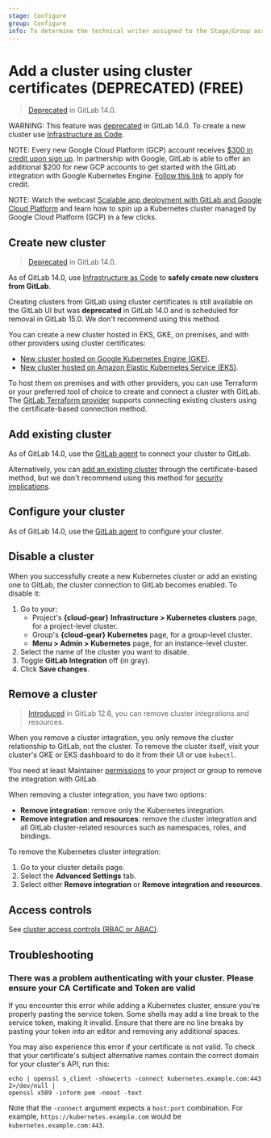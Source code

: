 ```yaml
---
stage: Configure
group: Configure
info: To determine the technical writer assigned to the Stage/Group associated with this page, see https://about.gitlab.com/handbook/engineering/ux/technical-writing/#assignments
---
```


# Add a cluster using cluster certificates (DEPRECATED) **(FREE)**

> [Deprecated](https://gitlab.com/gitlab-org/gitlab/-/issues/327908) in GitLab 14.0.

WARNING:
This feature was [deprecated](https://gitlab.com/gitlab-org/gitlab/-/issues/327908) in GitLab 14.0.
To create a new cluster use [Infrastructure as Code](../../infrastructure/iac/index.md#create-a-new-cluster-through-iac).

NOTE:
Every new Google Cloud Platform (GCP) account receives
[$300 in credit upon sign up](https://console.cloud.google.com/freetrial).
In partnership with Google, GitLab is able to offer an additional $200 for new GCP
accounts to get started with the GitLab integration with Google Kubernetes Engine.
[Follow this link](https://cloud.google.com/partners/partnercredit/?pcn_code=0014M00001h35gDQAQ#contact-form)
to apply for credit.

NOTE:
Watch the webcast [Scalable app deployment with GitLab and Google Cloud Platform](https://about.gitlab.com/webcast/scalable-app-deploy/)
and learn how to spin up a Kubernetes cluster managed by Google Cloud Platform (GCP)
in a few clicks.

## Create new cluster

> [Deprecated](https://gitlab.com/gitlab-org/gitlab/-/issues/327908) in GitLab 14.0.

As of GitLab 14.0, use [Infrastructure as Code](../../infrastructure/iac/index.md#create-a-new-cluster-through-iac)
to **safely create new clusters from GitLab**.

Creating clusters from GitLab using cluster certificates is still available on the
GitLab UI but was **deprecated** in GitLab 14.0 and is scheduled for removal in
GitLab 15.0. We don't recommend using this method.

You can create a new cluster hosted in EKS, GKE, on premises, and with other
providers using cluster certificates:

- [New cluster hosted on Google Kubernetes Engine (GKE)](add_gke_clusters.md).
- [New cluster hosted on Amazon Elastic Kubernetes Service (EKS)](add_eks_clusters.md).

To host them on premises and with other providers, you can use Terraform
or your preferred tool of choice to create and connect a cluster with GitLab.
The [GitLab Terraform provider](https://registry.terraform.io/providers/gitlabhq/gitlab/latest/docs/resources/project_cluster)
supports connecting existing clusters using the certificate-based connection method.

## Add existing cluster

As of GitLab 14.0, use the [GitLab agent](../../clusters/agent/index.md)
to connect your cluster to GitLab.

Alternatively, you can [add an existing cluster](add_existing_cluster.md)
through the certificate-based method, but we don't recommend using this method for [security implications](../../infrastructure/clusters/connect/index.md#security-implications-for-clusters-connected-with-certificates).

## Configure your cluster

As of GitLab 14.0, use the [GitLab agent](../../clusters/agent/index.md)
to configure your cluster.

## Disable a cluster

When you successfully create a new Kubernetes cluster or add an existing
one to GitLab, the cluster connection to GitLab becomes enabled. To disable it:

1. Go to your:
   - Project's **{cloud-gear}** **Infrastructure > Kubernetes clusters** page, for a project-level cluster.
   - Group's **{cloud-gear}** **Kubernetes** page, for a group-level cluster.
   - **Menu > Admin > Kubernetes** page, for an instance-level cluster.
1. Select the name of the cluster you want to disable.
1. Toggle **GitLab Integration** off (in gray).
1. Click **Save changes**.

## Remove a cluster

> [Introduced](https://gitlab.com/gitlab-org/gitlab/-/issues/26815) in GitLab 12.6, you can remove cluster integrations and resources.

When you remove a cluster integration, you only remove the cluster relationship
to GitLab, not the cluster. To remove the cluster itself, visit your cluster's
GKE or EKS dashboard to do it from their UI or use `kubectl`.

You need at least Maintainer [permissions](../../permissions.md) to your
project or group to remove the integration with GitLab.

When removing a cluster integration, you have two options:

- **Remove integration**: remove only the Kubernetes integration.
- **Remove integration and resources**: remove the cluster integration and
all GitLab cluster-related resources such as namespaces, roles, and bindings.

To remove the Kubernetes cluster integration:

1. Go to your cluster details page.
1. Select the **Advanced Settings** tab.
1. Select either **Remove integration** or **Remove integration and resources**.

## Access controls

See [cluster access controls (RBAC or ABAC)](cluster_access.md).

## Troubleshooting

### There was a problem authenticating with your cluster. Please ensure your CA Certificate and Token are valid

If you encounter this error while adding a Kubernetes cluster, ensure you're
properly pasting the service token. Some shells may add a line break to the
service token, making it invalid. Ensure that there are no line breaks by
pasting your token into an editor and removing any additional spaces.

You may also experience this error if your certificate is not valid. To check that your certificate's
subject alternative names contain the correct domain for your cluster's API, run this:

```shell
echo | openssl s_client -showcerts -connect kubernetes.example.com:443 2>/dev/null |
openssl x509 -inform pem -noout -text
```

Note that the `-connect` argument expects a `host:port` combination. For example, `https://kubernetes.example.com` would be `kubernetes.example.com:443`.
